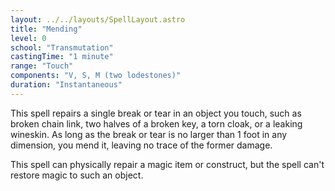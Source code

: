```yaml
---
layout: ../../layouts/SpellLayout.astro
title: "Mending"
level: 0
school: "Transmutation"
castingTime: "1 minute"
range: "Touch"
components: "V, S, M (two lodestones)"
duration: "Instantaneous"
---
```


This spell repairs a single break or tear in an object you touch, such as broken chain link, two halves of a broken key, a torn cloak, or a leaking wineskin. As long as the break or tear is no larger than 1 foot in any dimension, you mend it, leaving no trace of the former damage.

This spell can physically repair a magic item or construct, but the spell can't restore magic to such an object.
